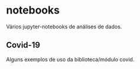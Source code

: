 # notebooks
Vários jupyter-notebooks de análises de dados.

## Covid-19
Alguns exemplos de uso da biblioteca/módulo covid. 
